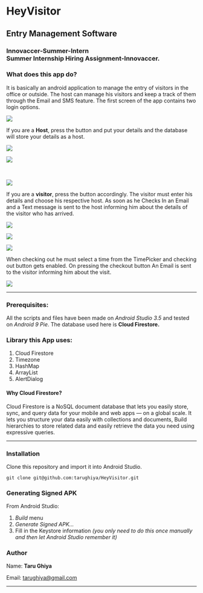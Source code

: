 # HeyVisitor
## Entry Management Software

### Innovaccer-Summer-Intern<br> Summer Internship Hiring Assignment-Innovaccer.

### What does this app do?

It is basically an android application to manage the entry of visitors in the
office or outside. The host can manage his visitors and keep a track of them
through the Email and SMS feature. The first screen of the app contains two
login options.

![](https://cdn-images-1.medium.com/max/800/1*RkHI7pTsZJIVXCrIg63ZCw.jpeg)


If you are a **Host**, press the button and put your details and the database
will store your details as a host.

![](https://cdn-images-1.medium.com/max/800/1*E47rkXhYPphPqrYH0d8mLA.jpeg)


![](https://cdn-images-1.medium.com/max/800/1*tehSBVnpi-ck_OM3Da8Vaw.png)


<br> 

![](https://cdn-images-1.medium.com/max/800/1*CioyBkr_VwOB5lSC8t8ouw.jpeg)


If you are a **visitor**, press the button accordingly. The visitor must enter
his details and choose his respective host. As soon as he Checks In an Email and
a Text message is sent to the host informing him about the details of the
visitor who has arrived. 

![](https://cdn-images-1.medium.com/max/800/1*PhQK64lMPq2QBNfZS913NA.png)


![](https://cdn-images-1.medium.com/max/800/1*sf6ngvuWhdFxy06TNKkb_A.jpeg)


![](https://cdn-images-1.medium.com/max/800/1*me_eITiF_2kEKFjkns5v1Q.png)

When checking out he must select a time from the TimePicker and checking out
button gets enabled. On pressing the checkout button An Email is sent to the
visitor informing him about the visit.

![](https://cdn-images-1.medium.com/max/800/1*ZEfZJlkogEQiMM51DNdS7w.png)


*****

### Prerequisites:

All the scripts and files have been made on *Android Studio 3.5* and tested on
*Android 9 Pie*. The database used here is **Cloud Firestore.**

### Library this App uses:

1.  Cloud Firestore
1.  Timezone
1.  HashMap
1.  ArrayList
1.  AlertDialog

#### Why Cloud Firestore?

Cloud Firestore is a NoSQL document database that lets you easily store, sync,
and query data for your mobile and web apps — on a global scale. It lets you
structure your data easily with collections and documents, Build hierarchies to
store related data and easily retrieve the data you need using expressive
queries.

*****

### Installation

Clone this repository and import it into Android Studio.

    git clone git@github.com:tarughiya/HeyVisitor.git

### Generating Signed APK

From Android Studio:

1.  *Build* menu
1.  *Generate Signed APK…*
1.  Fill in the Keystore information *(you only need to do this once manually and
then let Android Studio remember it)*

### Author

Name: **Taru Ghiya**

Email: tarughiya@gmail.com

*****

<br> 

